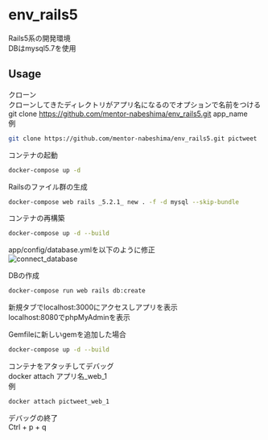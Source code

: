 # env_rails5
Rails5系の開発環境  
DBはmysql5.7を使用

## Usage
クローン  
クローンしてきたディレクトリがアプリ名になるのでオプションで名前をつける  
git clone https://github.com/mentor-nabeshima/env_rails5.git app_name  
例
```bash
git clone https://github.com/mentor-nabeshima/env_rails5.git pictweet
```

コンテナの起動
```bash
docker-compose up -d
```

Railsのファイル群の生成
```bash
docker-compose web rails _5.2.1_ new . -f -d mysql --skip-bundle
```

コンテナの再構築
```bash
docker-compose up -d --build
```

app/config/database.ymlを以下のように修正  
![connect_database](https://user-images.githubusercontent.com/61768993/96358975-2326e080-1148-11eb-9092-e380ebdf78c2.png)

DBの作成
```bash
docker-compose run web rails db:create
```

新規タブでlocalhost:3000にアクセスしアプリを表示  
localhost:8080でphpMyAdminを表示

Gemfileに新しいgemを追加した場合
```bash
docker-compose up -d --build
```

コンテナをアタッチしてデバッグ  
docker attach アプリ名_web_1  
例 
```bash
docker attach pictweet_web_1
```

デバッグの終了  
Ctrl + p + q
